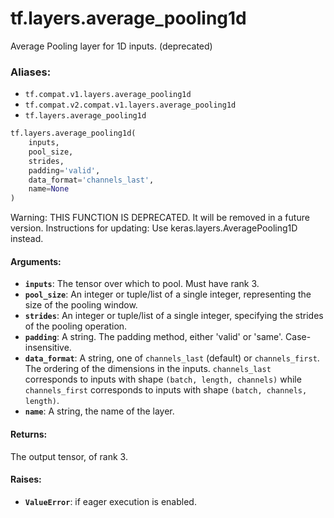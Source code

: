 <div itemscope itemtype="http://developers.google.com/ReferenceObject">
<meta itemprop="name" content="tf.layers.average_pooling1d" />
<meta itemprop="path" content="Stable" />
</div>

# tf.layers.average_pooling1d

Average Pooling layer for 1D inputs. (deprecated)

### Aliases:

* `tf.compat.v1.layers.average_pooling1d`
* `tf.compat.v2.compat.v1.layers.average_pooling1d`
* `tf.layers.average_pooling1d`

``` python
tf.layers.average_pooling1d(
    inputs,
    pool_size,
    strides,
    padding='valid',
    data_format='channels_last',
    name=None
)
```

<!-- Placeholder for "Used in" -->

Warning: THIS FUNCTION IS DEPRECATED. It will be removed in a future version.
Instructions for updating:
Use keras.layers.AveragePooling1D instead.

#### Arguments:


* <b>`inputs`</b>: The tensor over which to pool. Must have rank 3.
* <b>`pool_size`</b>: An integer or tuple/list of a single integer,
  representing the size of the pooling window.
* <b>`strides`</b>: An integer or tuple/list of a single integer, specifying the
  strides of the pooling operation.
* <b>`padding`</b>: A string. The padding method, either 'valid' or 'same'.
  Case-insensitive.
* <b>`data_format`</b>: A string, one of `channels_last` (default) or `channels_first`.
  The ordering of the dimensions in the inputs.
  `channels_last` corresponds to inputs with shape
  `(batch, length, channels)` while `channels_first` corresponds to
  inputs with shape `(batch, channels, length)`.
* <b>`name`</b>: A string, the name of the layer.


#### Returns:

The output tensor, of rank 3.



#### Raises:


* <b>`ValueError`</b>: if eager execution is enabled.